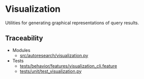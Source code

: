 # Visualization

Utilities for generating graphical representations of query results.

## Traceability

- Modules
  - [src/autoresearch/visualization.py][m1]
- Tests
  - [tests/behavior/features/visualization_cli.feature][t1]
  - [tests/unit/test_visualization.py][t2]

[m1]: ../../src/autoresearch/visualization.py
[t1]: ../../tests/behavior/features/visualization_cli.feature
[t2]: ../../tests/unit/test_visualization.py
